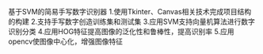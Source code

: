 基于SVM的简易手写数字识别器
1.使用Tkinter、Canvas相关技术完成项目结构的构建
2.支持手写数字创造训练集和测试集
3.应用SVM支持向量机算法进行数字识别分类
4.应用HOG特征提高图像的泛化性和鲁棒性，提高识别率
5.应用opencv使图像中心化，增强图像特征
